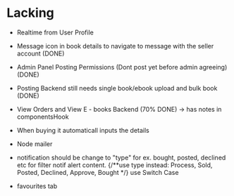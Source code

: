 # Lacking

- Realtime from User Profile
- Message icon in book details to navigate to message with the seller account (DONE)
- Admin Panel Posting Permissions (Dont post yet before admin agreeing) (DONE)

- Posting Backend still needs single book/ebook upload and bulk book  (DONE)

- View Orders and View E - books Backend (70% DONE) -> has notes in componentsHook
- When buying it automaticall inputs the details
- Node mailer
- notification should be change to "type" for ex. bought, posted, declined etc for filter notif alert content.  {/**use type instead: Process, Sold, Posted, Declined, Approve, Bought */} use Switch Case
- favourites tab

